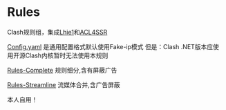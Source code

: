 # Rules


Clash规则组，集成[Lhie1](https://github.com/lhie1/Rules)和[ACL4SSR](https://github.com/ACL4SSR/ACL4SSR)

[Config.yaml](https://github.com/zzcabc/Rules/tree/main/Config.yaml)
是通用配置格式默认使用Fake-ip模式
但是：Clash .NET版本应使用开源Clash内核暂时无法使用本规则

[Rules-Complete](https://github.com/zzcabc/Rules/tree/main/Rules-Complete) 规则细分,含有屏蔽广告

[Rules-Streamline](https://github.com/zzcabc/Rules/tree/main/Rules-Streamline) 流媒体合并,含广告屏蔽

本人自用！
